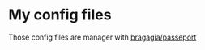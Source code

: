 # My config files

Those config files are manager with [bragagia/passeport](https://github.com/bragagia/passeport)
